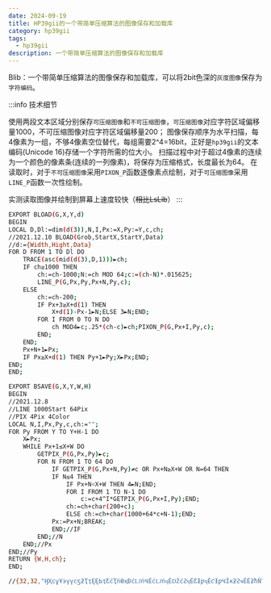 ```yaml
---
date: 2024-09-19
title: HP39gii的一个带简单压缩算法的图像保存和加载库
category: hp39gii
tags:
  - hp39gii
description: 一个带简单压缩算法的图像保存和加载库
---
```

Blib：一个带简单压缩算法的图像保存和加载库，可以将2bit色深的`灰度图像`保存为`字符编码`。

:::info 技术细节

使用两段文本区域分别保存`可压缩图像`和`不可压缩图像`，`可压缩图像`对应字符区域偏移量1000，不可压缩图像对应字符区域偏移量200；
图像保存顺序为水平扫描，每4像素为一组，不够4像素空位替代，每组需要2^4=16bit，正好是`hp39gii`的文本编码(Unicode 16)存储一个字符所需的位大小。
扫描过程中对于超过4像素的连续为一个颜色的像素条(连续的一列像素)，将保存为压缩格式，长度最长为64。
在读取时，对于`不可压缩图像`采用`PIXON_P`函数逐像素点绘制，对于`可压缩图像`采用`LINE_P`函数一次性绘制。

实测读取图像并绘制到屏幕上速度较快（~~相比LsLib~~）
:::


```bash
EXPORT BLOAD(G,X,Y,d)
BEGIN
LOCAL D,Dl:=dim(d(3)),N,I,Px:=X,Py:=Y,c,ch;
//2021.12.10 BLOAD(Grob,StartX,StartY,Data)
//d:={Width,Hight,Data}
FOR D FROM 1 TO Dl DO
    TRACE(asc(mid(d(3),D,1)))►ch;
    IF ch≥1000 THEN
        ch:=ch-1000;N:=ch MOD 64;c:=(ch-N)*.015625;
        LINE_P(G,Px,Py,Px+N,Py,c);
    ELSE
        ch:=ch-200;
        IF Px+3≥X+d(1) THEN
            X+d(1)-Px-1►N;ELSE 3►N;END;
        FOR I FROM 0 TO N DO
            ch MOD4►c;.25*(ch-c)►ch;PIXON_P(G,Px+I,Py,c);
        END;
    END;
    Px+N+1►Px;
    IF Px≥X+d(1) THEN Py+1►Py;X►Px;END;
END;
END;

EXPORT BSAVE(G,X,Y,W,H)
BEGIN
//2021.12.8
//LINE 1000Start 64Pix
//PIX 4Pix 4Color
LOCAL N,I,Px,Py,c,ch:="";
FOR Py FROM Y TO Y+H-1 DO
    X►Px;
    WHILE Px+1≤X+W DO
        GETPIX_P(G,Px,Py)►c;
        FOR N FROM 1 TO 64 DO
            IF GETPIX_P(G,Px+N,Py)≠c OR Px+N≥X+W OR N=64 THEN
            IF N≤4 THEN
                IF Px+N<X+W THEN 4►N;END;
                FOR I FROM 1 TO N-1 DO
                    c:=c+4^I*GETPIX_P(G,Px+I,Py);END;
                ch:=ch+char(200+c);
                ELSE ch:=ch+char(1000+64*c+N-1);END;
            Px:=Px+N;BREAK;
            END;//IF
        END;//N
    END;//Px
END;//Py
RETURN {W,H,ch};
END;

//{32,32,"ӇҲϲұҰ϶үүϲƽƻҬҭĘĘЬҭƸćҬńƟҳƉćǇńҸÉćǇńҷÉǄćƧҷÉƸƗƿҷÉƈƗƿҸÍĸƻƧҹÉÈƻħŇҬǅƋÉÈƻçåŅĥƍϯƻçŅƋҬǄϮƻħćÔƸƻËÈƛŇƗҭƈËϭċҭǄүϱËǅćҲϰËƼćұϱËĘǁøҭϱËϬǅãҬϱ×ϬǅþǇƈϭË×ϭŅüÔÔϬËćϮÑƼÌϮ×ǇϯÉŅϭË×ǇϴÝÈËćҬϴÉøƸ×ҭϲÙÔƸćүϰËËҮҰϰËƸҭҲϲұ"}
```
